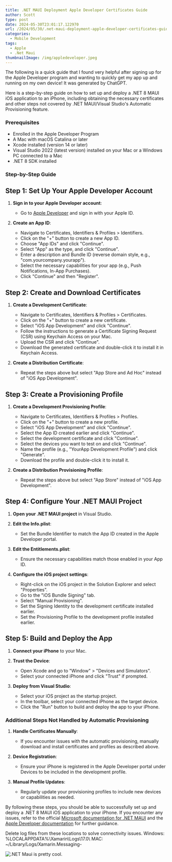 ```yaml
---
title: .NET MAUI Deployment Apple Developer Certificates Guide
author: Scott
type: post
date: 2024-05-30T23:01:17.122970
url: /2024/05/30/.net-maui-deployment-apple-developer-certificates-guide/
categories:
  - Mobile Development
tags:
  - Apple
  - .Net Maui
thumbnailImage: /img/appledeveloper.jpeg
---
```

The following is a quick guide that I found very helpful after signing up for the Apple Developer program and wanting to quickly get my app up and running on my own device! It was generated by ChatGPT.

Here is a step-by-step guide on how to set up and deploy a .NET 8 MAUI iOS application to an iPhone, including obtaining the necessary certificates and other steps not covered by .NET MAUI/Visual Studio's Automatic Provisioning feature.

### Prerequisites
- Enrolled in the Apple Developer Program
- A Mac with macOS Catalina or later
- Xcode installed (version 14 or later)
- Visual Studio 2022 (latest version) installed on your Mac or a Windows PC connected to a Mac
- .NET 8 SDK installed

### Step-by-Step Guide

## Step 1: Set Up Your Apple Developer Account
1. **Sign in to your Apple Developer account**:
   - Go to [Apple Developer](https://developer.apple.com/) and sign in with your Apple ID.
   
2. **Create an App ID**:
   - Navigate to Certificates, Identifiers & Profiles > Identifiers.
   - Click on the "+" button to create a new App ID.
   - Choose "App IDs" and click "Continue".
   - Select "App" as the type, and click "Continue".
   - Enter a description and Bundle ID (reverse domain style, e.g., "com.yourcompany.yourapp").
   - Select the necessary capabilities for your app (e.g., Push Notifications, In-App Purchases).
   - Click "Continue" and then "Register".

## Step 2: Create and Download Certificates
1. **Create a Development Certificate**:
   - Navigate to Certificates, Identifiers & Profiles > Certificates.
   - Click on the "+" button to create a new certificate.
   - Select "iOS App Development" and click "Continue".
   - Follow the instructions to generate a Certificate Signing Request (CSR) using Keychain Access on your Mac.
   - Upload the CSR and click "Continue".
   - Download the generated certificate and double-click it to install it in Keychain Access.

2. **Create a Distribution Certificate**:
   - Repeat the steps above but select "App Store and Ad Hoc" instead of "iOS App Development".

## Step 3: Create a Provisioning Profile
1. **Create a Development Provisioning Profile**:
   - Navigate to Certificates, Identifiers & Profiles > Profiles.
   - Click on the "+" button to create a new profile.
   - Select "iOS App Development" and click "Continue".
   - Select the App ID created earlier and click "Continue".
   - Select the development certificate and click "Continue".
   - Select the devices you want to test on and click "Continue".
   - Name the profile (e.g., "YourApp Development Profile") and click "Generate".
   - Download the profile and double-click it to install it.

2. **Create a Distribution Provisioning Profile**:
   - Repeat the steps above but select "App Store" instead of "iOS App Development".

## Step 4: Configure Your .NET MAUI Project
1. **Open your .NET MAUI project** in Visual Studio.

2. **Edit the Info.plist**:
   - Set the Bundle Identifier to match the App ID created in the Apple Developer portal.

3. **Edit the Entitlements.plist**:
   - Ensure the necessary capabilities match those enabled in your App ID.

4. **Configure the iOS project settings**:
   - Right-click on the iOS project in the Solution Explorer and select "Properties".
   - Go to the "iOS Bundle Signing" tab.
   - Select "Manual Provisioning".
   - Set the Signing Identity to the development certificate installed earlier.
   - Set the Provisioning Profile to the development profile installed earlier.

## Step 5: Build and Deploy the App
1. **Connect your iPhone** to your Mac.

2. **Trust the Device**:
   - Open Xcode and go to "Window" > "Devices and Simulators".
   - Select your connected iPhone and click "Trust" if prompted.

3. **Deploy from Visual Studio**:
   - Select your iOS project as the startup project.
   - In the toolbar, select your connected iPhone as the target device.
   - Click the "Run" button to build and deploy the app to your iPhone.

### Additional Steps Not Handled by Automatic Provisioning
1. **Handle Certificates Manually**:
   - If you encounter issues with the automatic provisioning, manually download and install certificates and profiles as described above.

2. **Device Registration**:
   - Ensure your iPhone is registered in the Apple Developer portal under Devices to be included in the development profile.

3. **Manual Profile Updates**:
   - Regularly update your provisioning profiles to include new devices or capabilities as needed.

By following these steps, you should be able to successfully set up and deploy a .NET 8 MAUI iOS application to your iPhone. If you encounter any issues, refer to the official [Microsoft documentation for .NET MAUI](https://docs.microsoft.com/en-us/dotnet/maui/) and the [Apple Developer documentation](https://developer.apple.com/documentation/) for further guidance.

Delete log files from these locations to solve connectivity issues.
Windows: %LOCALAPPDATA%\Xamarin\Logs\17.0\ 
MAC: ~/Library/Logs/Xamarin.Messaging-

![.NET Maui is pretty cool.](/img/netmaui.png)
